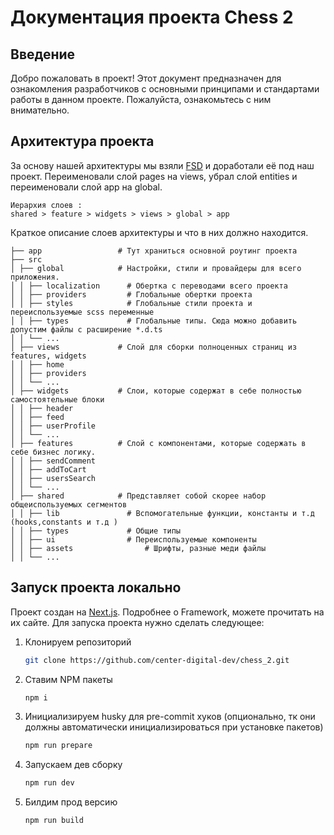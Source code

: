# Документация проекта Chess 2

## Введение

Добро пожаловать в проект! Этот документ предназначен для ознакомления разработчиков с основными принципами и стандартами работы в данном проекте. Пожалуйста, ознакомьтесь с ним внимательно.

## Архитектура проекта

За основу нашей архитектуры мы взяли [FSD](https://feature-sliced.design/) и доработали её под наш проект. Переименовали слой pages на views, убрал слой entities и переименовали слой app на global.

```
Иерархия слоев :
shared > feature > widgets > views > global > app
```

Краткое описание слоев архитектуры и что в них должно находится.

```
├── app                 # Тут храниться основной роутинг проекта
├── src
│ ├── global            # Настройки, стили и провайдеры для всего приложения.
│ │ ├── localization      # Обертка с переводами всего проекта
│ │ ├── providers         # Глобальные обертки проекта
│ │ ├── styles            # Глобальные стили проекта и переиспользуемые scss переменные
│ │ ├── types             # Глобальные типы. Cюда можно добавить допустим файлы с расширение *.d.ts
│ │ └── ...
│ ├── views             # Слой для сборки полноценных страниц из features, widgets
│ │ ├── home
│ │ ├── providers
│ │ └── ...
│ ├── widgets           # Слои, которые содержат в себе полностью самостоятельные блоки
│ │ ├── header
│ │ ├── feed
│ │ ├── userProfile
│ │ └── ...
│ ├── features          # Слой с компонентами, которые содержать в себе бизнес логику.
│ │ ├── sendComment
│ │ ├── addToCart
│ │ ├── usersSearch
│ │ └── ...
│ ├── shared            # Представляет собой скорее набор общеиспользуемых сегментов
│ │ ├── lib               # Вспомогательные функции, константы и т.д (hooks,constants и т.д )
│ │ ├── types             # Общие типы
│ │ ├── ui                # Переиспользуемые компоненты
│ │ ├── assets				  # Шрифты, разные меди файлы
│ │ └── ...
```

## Запуск проекта локально

Проект создан на [Next.js](https://nextjs.org). Подробнее о Framework, можете прочитать на их сайте.
Для запуска проекта нужно сделать следующее:

1. Клонируем репозиторий
   ```sh
   git clone https://github.com/center-digital-dev/chess_2.git
   ```
2. Ставим NPM пакеты
   ```sh
   npm i
   ```
3. Инициализируем husky для pre-commit хуков (опционально, тк они должны автоматически инициализироваться при установке пакетов)
   ```sh
   npm run prepare
   ```
4. Запускаем дев сборку
   ```sh
   npm run dev
   ```
5. Билдим прод версию
   ```sh
   npm run build
   ```

```

```
